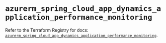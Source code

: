 # `azurerm_spring_cloud_app_dynamics_application_performance_monitoring`

Refer to the Terraform Registry for docs: [`azurerm_spring_cloud_app_dynamics_application_performance_monitoring`](https://registry.terraform.io/providers/hashicorp/azurerm/4.36.0/docs/resources/spring_cloud_app_dynamics_application_performance_monitoring).
